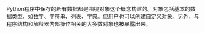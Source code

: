 Python程序中保存的所有数据都是围绕对象这个概念构建的。对象包括基本的数据类型，如数字、字符串、列表、字典。但用户也可以创建自定义对象。另外，与程序结构和解释器内部操作相关的大多数对象也被暴露出来。

